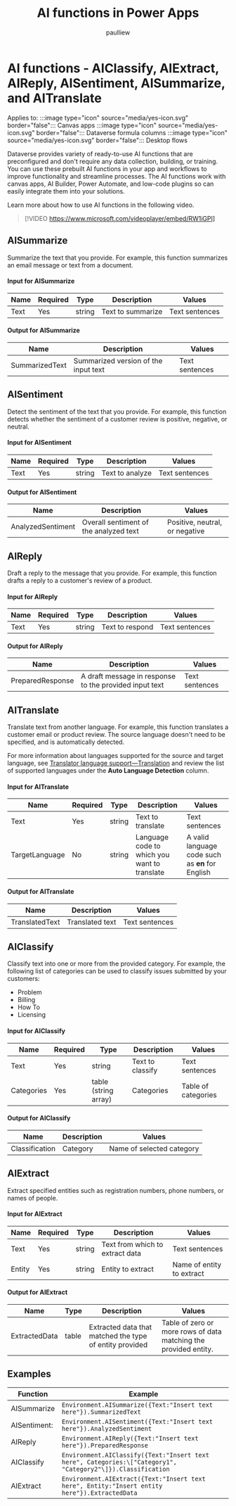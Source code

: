 ﻿---
title: AI functions in Power Apps
description: Reference information including syntax and examples for the AISummarize, AISentiment, AIReply, AITranslate, AIClassify, and AIExtract functions.
author: paulliew
ms.topic: reference
ms.custom: canvas
ms.reviewer: mkaur
ms.date: 3/1/2024
ms.subservice: power-fx
ms.author: paulliew
search.audienceType:
  - maker
contributors:
  - paulliew
  - mduelae
---

# AI functions - AIClassify, AIExtract, AIReply, AISentiment, AISummarize, and AITranslate

Applies to: :::image type="icon" source="media/yes-icon.svg" border="false"::: Canvas apps :::image type="icon" source="media/yes-icon.svg" border="false"::: Dataverse formula columns :::image type="icon" source="media/yes-icon.svg" border="false"::: Desktop flows 

Dataverse provides variety of ready-to-use AI functions that are preconfigured and don't require any data collection, building, or training. You can use these prebuilt AI functions in your app and workflows to improve functionality and streamline processes. The AI functions work with canvas apps, AI Builder, Power Automate, and low-code plugins so can easily integrate them into your solutions.

Learn more about how to use AI functions in the following video.

> [!VIDEO https://www.microsoft.com/videoplayer/embed/RW1iGPI]


## AISummarize

Summarize the text that you provide. For example, this function summarizes an email message or text from a document.

#### Input for AISummarize

| **Name** | **Required** | **Type** | **Description**   | **Values**     |
|----------|--------------|----------|-------------------|----------------|
| Text     | Yes          | string   | Text to summarize | Text sentences |

#### Output for AISummarize

| **Name**       | **Description**                      | **Values**     |
|----------------|--------------------------------------|----------------|
| SummarizedText | Summarized version of the input text | Text sentences |

## AISentiment

Detect the sentiment of the text that you provide. For example, this function detects whether the sentiment of a customer review is positive, negative, or neutral.

#### Input for AISentiment

| **Name** | **Required** | **Type** | **Description** | **Values**     |
|----------|--------------|----------|-----------------|----------------|
| Text     | Yes          | string   | Text to analyze | Text sentences |

#### Output for AISentiment

| **Name**          | **Description**                        | **Values**                     |
|-------------------|----------------------------------------|--------------------------------|
| AnalyzedSentiment | Overall sentiment of the analyzed text | Positive, neutral, or negative |

## AIReply

Draft a reply to the message that you provide. For example, this function drafts a reply to a customer's review of a product.

#### Input for AIReply

| **Name** | **Required** | **Type** | **Description** | **Values**     |
|----------|--------------|----------|-----------------|----------------|
| Text     | Yes          | string   | Text to respond | Text sentences |

#### Output for AIReply

| **Name**         | **Description**                                        | **Values**     |
|------------------|--------------------------------------------------------|----------------|
| PreparedResponse | A draft message in response to the provided input text | Text sentences |

## AITranslate

Translate text from another language. For example, this function translates a customer email or product review. The source language doesn't need to be specified, and is automatically detected.

For more information about languages supported for the source and target language, see [Translator language support—Translation](/azure/ai-services/translator/language-support) and review the list of supported languages under the **Auto Language Detection** column.

#### Input for AITranslate

| **Name**       | **Required** | **Type** | **Description**                              | **Values**                                       |
|----------------|--------------|----------|----------------------------------------------|--------------------------------------------------|
| Text           | Yes          | string   | Text to translate                            | Text sentences                                   |
| TargetLanguage | No           | string   | Language code to which you want to translate | A valid language code such as **en** for English |

#### Output for AITranslate

| **Name**       | **Description** | **Values**     |
|----------------|-----------------|----------------|
| TranslatedText | Translated text | Text sentences |

## AIClassify

Classify text into one or more from the provided category. For example, the following list of categories can be used to classify issues submitted by your customers:

- Problem
- Billing
- How To
- Licensing

#### Input for AIClassify

| **Name**   | **Required** | **Type**             | **Description**  | **Values**          |
|------------|--------------|----------------------|------------------|---------------------|
| Text       | Yes          | string               | Text to classify | Text sentences      |
| Categories | Yes          | table (string array) | Categories       | Table of categories |

#### Output for AIClassify

| **Name**       | **Description** | **Values**                |
|----------------|-----------------|---------------------------|
| Classification | Category        | Name of selected category |

## AIExtract

Extract specified entities such as registration numbers, phone numbers, or names of people.

#### Input for AIExtract

| **Name** | **Required** | **Type** | **Description**                 | **Values**                |
|----------|--------------|----------|---------------------------------|---------------------------|
| Text     | Yes          | string   | Text from which to extract data | Text sentences            |
| Entity   | Yes          | string   | Entity to extract               | Name of entity to extract |

#### Output for AIExtract

| **Name**      | **Type** | **Description**                                         | **Values**                                                    |
|---------------|----------|---------------------------------------------------------|---------------------------------------------------------------|
| ExtractedData | table    | Extracted data that matched the type of entity provided | Table of zero or more rows of data matching the provided entity. |

## Examples

| Function     | Example                                                                                                   |
|--------------|-----------------------------------------------------------------------------------------------------------|
| AISummarize  |    ```Environment.AISummarize({Text:"Insert text here"}).SummarizedText ```                                      |
| AISentiment: |  ```Environment.AISentiment({Text:"Insert text here"}).AnalyzedSentiment ```                                      |
| AIReply      |  ```Environment.AIReply({Text:"Insert text here"}).PreparedResponse ```                                           |
| AIClassify   |  ```Environment.AIClassify({Text:"Insert text here", Categories:\["Category1", "Category2"\]}).Classification ``` |
| AIExtract    |  ```Environment.AIExtract({Text:"Insert text here", Entity:"Insert entity here"}).ExtractedData ```               |
